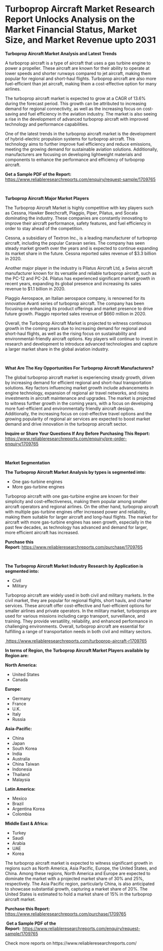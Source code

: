 <p><h1>Turboprop Aircraft Market Research Report Unlocks Analysis on the Market Financial Status, Market Size, and Market Revenue upto 2031</h1></p><p><strong>Turboprop Aircraft Market Analysis and Latest Trends</strong></p>
<p><p>A turboprop aircraft is a type of aircraft that uses a gas turbine engine to power a propeller. These aircraft are known for their ability to operate at lower speeds and shorter runways compared to jet aircraft, making them popular for regional and short-haul flights. Turboprop aircraft are also more fuel-efficient than jet aircraft, making them a cost-effective option for many airlines.</p><p>The turboprop aircraft market is expected to grow at a CAGR of 13.6% during the forecast period. This growth can be attributed to increasing demand for regional connectivity, as well as the increasing focus on cost-saving and fuel efficiency in the aviation industry. The market is also seeing a rise in the development of advanced turboprop aircraft with improved technology and performance capabilities.</p><p>One of the latest trends in the turboprop aircraft market is the development of hybrid-electric propulsion systems for turboprop aircraft. This technology aims to further improve fuel efficiency and reduce emissions, meeting the growing demand for sustainable aviation solutions. Additionally, manufacturers are focusing on developing lightweight materials and components to enhance the performance and efficiency of turboprop aircraft.</p></p>
<p><strong>Get a Sample PDF of the Report:&nbsp;</strong> <a href="https://www.reliableresearchreports.com/enquiry/request-sample/1709765">https://www.reliableresearchreports.com/enquiry/request-sample/1709765</a></p>
<p>&nbsp;</p>
<p><strong>Turboprop Aircraft Major Market Players</strong></p>
<p><p>The Turboprop Aircraft Market is highly competitive with key players such as Cessna, Hawker Beechcraft, Piaggio, Piper, Pilatus, and Socata dominating the industry. These companies are constantly innovating to improve their aircraft performance, safety features, and fuel efficiency in order to stay ahead of the competition.</p><p>Cessna, a subsidiary of Textron Inc., is a leading manufacturer of turboprop aircraft, including the popular Caravan series. The company has seen steady market growth over the years and is expected to continue expanding its market share in the future. Cessna reported sales revenue of $3.3 billion in 2020.</p><p>Another major player in the industry is Pilatus Aircraft Ltd, a Swiss aircraft manufacturer known for its versatile and reliable turboprop aircraft, such as the PC-12 and PC-24. Pilatus has experienced significant market growth in recent years, expanding its global presence and increasing its sales revenue to $1.1 billion in 2020.</p><p>Piaggio Aerospace, an Italian aerospace company, is renowned for its innovative Avanti series of turboprop aircraft. The company has been focusing on enhancing its product offerings and market presence to drive future growth. Piaggio reported sales revenue of $660 million in 2020.</p><p>Overall, the Turboprop Aircraft Market is projected to witness continuous growth in the coming years due to increasing demand for regional and short-haul flights, as well as the rising focus on sustainability and environmental-friendly aircraft options. Key players will continue to invest in research and development to introduce advanced technologies and capture a larger market share in the global aviation industry.</p></p>
<p>&nbsp;</p>
<p><strong>What Are The Key Opportunities For Turboprop Aircraft Manufacturers?</strong></p>
<p><p>The global turboprop aircraft market is experiencing steady growth, driven by increasing demand for efficient regional and short-haul transportation solutions. Key factors influencing market growth include advancements in engine technology, expansion of regional air travel networks, and rising investments in aircraft maintenance and upgrades. The market is projected to witness further growth in the coming years, with a focus on developing more fuel-efficient and environmentally friendly aircraft designs. Additionally, the increasing focus on cost-effective travel options and the growing popularity of regional air services are expected to boost market demand and drive innovation in the turboprop aircraft sector.</p></p>
<p><strong>Inquire or Share Your Questions If Any Before Purchasing This Report:</strong> <a href="https://www.reliableresearchreports.com/enquiry/pre-order-enquiry/1709765">https://www.reliableresearchreports.com/enquiry/pre-order-enquiry/1709765</a></p>
<p>&nbsp;</p>
<p><strong>Market Segmentation</strong></p>
<p><strong>The Turboprop Aircraft Market Analysis by types is segmented into:</strong></p>
<p><ul><li>One gas-turbine engines</li><li>More gas-turbine engines</li></ul></p>
<p><p>Turboprop aircraft with one gas-turbine engine are known for their simplicity and cost-effectiveness, making them popular among smaller aircraft operators and regional airlines. On the other hand, turboprop aircraft with multiple gas-turbine engines offer increased power and reliability, making them suitable for larger aircraft and long-haul flights. The market for aircraft with more gas-turbine engines has seen growth, especially in the past few decades, as technology has advanced and demand for larger, more efficient aircraft has increased.</p></p>
<p><strong>Purchase this Report:&nbsp;</strong><a href="https://www.reliableresearchreports.com/purchase/1709765">https://www.reliableresearchreports.com/purchase/1709765</a></p>
<p>&nbsp;</p>
<p><strong>The Turboprop Aircraft Market Industry Research by Application is segmented into:</strong></p>
<p><ul><li>Civil</li><li>Military</li></ul></p>
<p><p>Turboprop aircraft are widely used in both civil and military markets. In the civil market, they are popular for regional flights, short hauls, and charter services. These aircraft offer cost-effective and fuel-efficient options for smaller airlines and private operators. In the military market, turboprops are used for various missions including cargo transport, surveillance, and training. They provide versatility, reliability, and enhanced performance in challenging environments. Overall, turboprop aircraft are essential for fulfilling a range of transportation needs in both civil and military sectors.</p></p>
<p><a href="https://www.reliableresearchreports.com/turboprop-aircraft-r1709765">&nbsp;https://www.reliableresearchreports.com/turboprop-aircraft-r1709765</a></p>
<p><strong>In terms of Region, the Turboprop Aircraft Market Players available by Region are:</strong></p>
<p>
    <p> <strong> North America: </strong>
        <ul>
            <li>United States</li>
            <li>Canada</li>
        </ul>
        </p> 
    <p> <strong> Europe: </strong>
        <ul>
            <li>Germany</li>
            <li>France</li>
            <li>U.K.</li>
            <li>Italy</li>
            <li>Russia</li>
        </ul>
        </p> 
    <p> <strong> Asia-Pacific: </strong>
        <ul>
            <li>China</li>
            <li>Japan</li>
            <li>South Korea</li>
            <li>India</li>
            <li>Australia</li>
            <li>China Taiwan</li>
            <li>Indonesia</li>
            <li>Thailand</li>
            <li>Malaysia</li>
        </ul>
        </p> 
    <p> <strong> Latin America: </strong>
        <ul>
            <li>Mexico</li>
            <li>Brazil</li>
            <li>Argentina Korea</li>
            <li>Colombia</li>
        </ul>
        </p> 
    <p> <strong> Middle East & Africa: </strong>
        <ul>
            <li>Turkey</li>
            <li>Saudi</li>
            <li>Arabia</li>
            <li>UAE</li>
            <li>Korea</li>
        </ul>
    </p>
    </p>
<p><p>The turboprop aircraft market is expected to witness significant growth in regions such as North America, Asia Pacific, Europe, the United States, and China. Among these regions, North America and Europe are expected to dominate the market with a projected market share of 30% and 25%, respectively. The Asia Pacific region, particularly China, is also anticipated to showcase substantial growth, capturing a market share of 20%. The United States is estimated to hold a market share of 15% in the turboprop aircraft market.</p></p>
<p><strong>Purchase this Report: </strong><a href="https://www.reliableresearchreports.com/purchase/1709765">https://www.reliableresearchreports.com/purchase/1709765</a></p>
<p>&nbsp;<strong>Get a Sample PDF of the Report:&nbsp;&nbsp;</strong><a href="https://www.reliableresearchreports.com/enquiry/request-sample/1709765">https://www.reliableresearchreports.com/enquiry/request-sample/1709765</a></p>
<p><strong></strong></p>
<p>Check more reports on https://www.reliableresearchreports.com/</p>